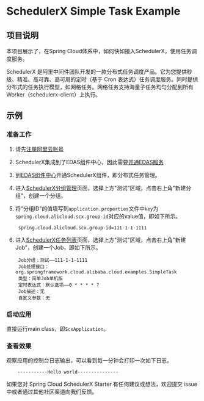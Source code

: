 # SchedulerX Simple Task Example

## 项目说明

本项目展示了，在Spring Cloud体系中，如何快如接入SchedulerX，使用任务调度服务。

SchedulerX 是阿里中间件团队开发的一款分布式任务调度产品。它为您提供秒级、精准、高可靠、高可用的定时（基于 Cron 表达式）任务调度服务。同时提供分布式的任务执行模型，如网格任务。网格任务支持海量子任务均匀分配到所有 Worker（schedulerx-client）上执行。

## 示例

### 准备工作

1. 请先[注册阿里云账号](https://account.aliyun.com/register/register.htm?spm=5176.8142029.388261.26.e9396d3eEIv28g&oauth_callback=https%3A%2F%2Fwww.aliyun.com%2F)

2. SchedulerX集成到了EDAS组件中心，因此需要[开通EDAS服务](https://common-buy.aliyun.com/?spm=5176.11451019.0.0.6f5965c0Uq5tue&commodityCode=edaspostpay#/buy)

3. 到[EDAS组件中心](https://edas.console.aliyun.com/#/edasTools)开通SchedulerX组件，即分布式任务管理。

4. 进入[SchedulerX分组管理](https://edas.console.aliyun.com/#/schedulerXGroup?regionNo=cn-test)页面，选择上方"测试"区域，点击右上角"新建分组"，创建一个分组。
 
5. 将"分组ID"的值填写到`application.properties`文件中`key`为`spring.cloud.alicloud.scx.group-id`对应的value值，即如下所示。

        spring.cloud.alicloud.scx.group-id=111-1-1-1111
        
6. 进入[SchedulerX任务列表](https://edas.console.aliyun.com/#/edasSchedulerXJob?regionNo=cn-test)页面，选择上方"测试"区域，点击右上角"新建Job"，创建一个Job，即如下所示。

        Job分组：测试——111-1-1-1111
        Job处理接口：org.springframework.cloud.alibaba.cloud.examples.SimpleTask
        类型：简单Job单机版
        定时表达式：默认选项——0 * * * * ?
        Job描述：无
        自定义参数：无
        
### 启动应用

直接运行main class，即`ScxApplication`。

### 查看效果

观察应用的控制台日志输出，可以看到每一分钟会打印一次如下日志。

```
    -----------Hello world---------------
```

如果您对 Spring Cloud SchedulerX Starter 有任何建议或想法，欢迎提交 issue 中或者通过其他社区渠道向我们反馈。

